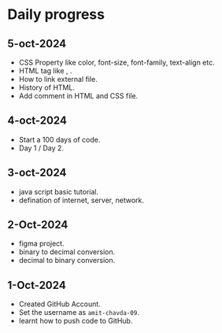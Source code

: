 # Daily progress

## 5-oct-2024
- CSS Property like color, font-size, font-family, text-align etc.
- HTML tag like <a>, <img>.
- How to link external file. 
- History of HTML.
- Add comment in HTML and CSS file.

## 4-oct-2024
- Start a 100 days of code.
- Day 1 / Day 2.  


## 3-oct-2024
- java script basic tutorial.
- defination of internet, server, network.


## 2-Oct-2024
- figma project.
- binary to decimal conversion.
- decimal to binary conversion.


## 1-Oct-2024
- Created GitHub Account.
- Set the username as ` amit-chavda-09 `.
- learnt how to push code to GitHub.